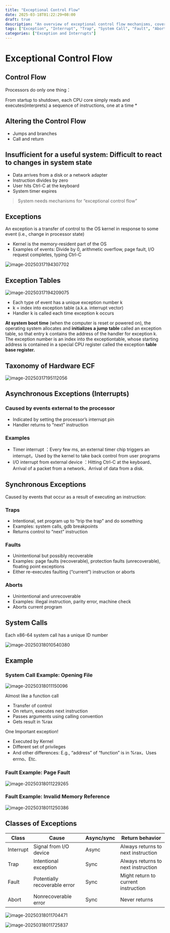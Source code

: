 ```yaml
---
title: "Exceptional Control Flow"
date: 2025-03-18T01:22:29+08:00
draft: true
description: "An overview of exceptional control flow mechanisms, covering exceptions, interrupts, traps, system calls, faults, and aborts."
tags: ["Exception", "Interrupt", "Trap", "System Call", "Fault", "Abort"]
categories: ["Exception and Interrupts"]
---
```


# Exceptional Control Flow

## Control Flow

Processors do only one thing：

From startup to shutdown, each CPU core simply reads and executes(interprets) a sequence of instructions, one at a time *

## Altering the Control Flow

- Jumps and branches
- Call and return

## Insufficient for a useful system: Difficult to react to changes in system state

- Data arrives from a disk or a network adapter
- Instruction divides by zero
- User hits Ctrl-C at the keyboard
- System timer expires

> System needs mechanisms for “exceptional control flow”

## Exceptions

An exception is a transfer of control to the OS kernel in response
to some event (i.e., change in processor state)

- Kernel is the memory-resident part of the OS
- Examples of events: Divide by 0, arithmetic overflow, page fault, I/O request completes, typing Ctrl-C

![image-20250317194307702](https://naasi.oss-cn-shanghai.aliyuncs.com/image-20250317194307702.png)

## Exception Tables

![image-20250317194209075](https://naasi.oss-cn-shanghai.aliyuncs.com/image-20250317194209075.png)

- Each type of event has a unique exception number k
- k = index into exception table (a.k.a. interrupt vector)
- Handler k is called each time exception k occurs

**At system boot time** (when the computer is reset or powered on), the operating system allocates and **initializes a jump table** called an exception table, so that entry k contains the address of the handler for exception k. The exception number is an index into the exceptiontable, whose starting address is contained in a special CPU register called the exception **table base register.**

## Taxonomy of Hardware ECF

![image-20250317195112056](https://naasi.oss-cn-shanghai.aliyuncs.com/image-20250317195112056.png)

## Asynchronous Exceptions (Interrupts)

### Caused by events external to the processor

- Indicated by setting the processor’s interrupt pin
- Handler returns to “next” instruction

### Examples

- Timer interrupt ：Every few ms, an external timer chip triggers an interrupt，Used by the kernel to take back control from user programs
- I/O interrupt from external device ：Hitting Ctrl-C at the keyboard、Arrival of a packet from a network、Arrival of data from a disk.

## Synchronous Exceptions

Caused by events that occur as a result of executing an instruction:
### Traps
- Intentional, set program up to “trip the trap” and do something
- Examples: system calls, gdb breakpoints
- Returns control to “next” instruction

### Faults
- Unintentional but possibly recoverable
- Examples: page faults (recoverable), protection faults (unrecoverable), floating point exceptions
- Either re-executes faulting (“current”) instruction or aborts

### Aborts
- Unintentional and unrecoverable
- Examples: illegal instruction, parity error, machine check
- Aborts current program

## System Calls

Each x86-64 system call has a unique ID number

![image-20250318010540380](https://naasi.oss-cn-shanghai.aliyuncs.com/image-20250318010540380.png)

## Example

### System Call Example: Opening File

![image-20250318011150096](https://naasi.oss-cn-shanghai.aliyuncs.com/image-20250318011150096.png)

Almost like a function call

- Transfer of control
- On return, executes next instruction
- Passes arguments using calling convention
- Gets result in %rax

One Important exception!

- Executed by Kernel
- Different set of privileges
- And other differences: E.g., “address” of “function” is in %rax、Uses errno、Etc.

### Fault Example: Page Fault

![image-20250318011229265](https://naasi.oss-cn-shanghai.aliyuncs.com/image-20250318011229265.png)

### Fault Example: Invalid Memory Reference

![image-20250318011250386](https://naasi.oss-cn-shanghai.aliyuncs.com/image-20250318011250386.png)

## Classes of Exceptions

| Class     | Cause                         | Async/sync | Return behavior                     |
| --------- | ----------------------------- | ---------- | ----------------------------------- |
| Interrupt | Signal from I/O device        | Async      | Always returns to next instruction  |
| Trap      | Intentional exception         | Sync       | Always returns to next instruction  |
| Fault     | Potentially recoverable error | Sync       | Might return to current instruction |
| Abort     | Nonrecoverable error          | Sync       | Never returns                       |

![image-20250318011704471](https://naasi.oss-cn-shanghai.aliyuncs.com/image-20250318011704471.png)

![image-20250318011725837](https://naasi.oss-cn-shanghai.aliyuncs.com/image-20250318011725837.png)

